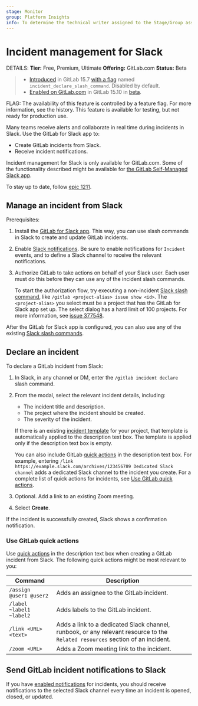 ```yaml
---
stage: Monitor
group: Platform Insights
info: To determine the technical writer assigned to the Stage/Group associated with this page, see https://handbook.gitlab.com/handbook/product/ux/technical-writing/#assignments
---
```


# Incident management for Slack

DETAILS:
**Tier:** Free, Premium, Ultimate
**Offering:** GitLab.com
**Status:** Beta

> - [Introduced](https://gitlab.com/gitlab-org/gitlab/-/issues/344856) in GitLab 15.7 [with a flag](../../administration/feature_flags.md) named `incident_declare_slash_command`. Disabled by default.
> - [Enabled on GitLab.com](https://gitlab.com/gitlab-org/gitlab/-/issues/378072) in GitLab 15.10 in [beta](../../policy/development_stages_support.md#beta).

FLAG:
The availability of this feature is controlled by a feature flag.
For more information, see the history.
This feature is available for testing, but not ready for production use.

Many teams receive alerts and collaborate in real time during incidents in Slack.
Use the GitLab for Slack app to:

- Create GitLab incidents from Slack.
- Receive incident notifications.

Incident management for Slack is only available for GitLab.com. Some of the functionality
described might be available for
[the GitLab Self-Managed Slack app](../../user/project/integrations/slack_slash_commands.md).

To stay up to date, follow [epic 1211](https://gitlab.com/groups/gitlab-org/-/epics/1211).

## Manage an incident from Slack

Prerequisites:

1. Install the [GitLab for Slack app](../../user/project/integrations/gitlab_slack_application.md).
   This way, you can use slash commands in Slack to create and update GitLab incidents.
1. Enable [Slack notifications](../../user/project/integrations/gitlab_slack_application.md#slack-notifications). Be sure to enable
   notifications for `Incident` events, and to define a Slack channel to receive the relevant notifications.
1. Authorize GitLab to take actions on behalf of your Slack user.
   Each user must do this before they can use any of the incident slash commands.

   To start the authorization flow, try executing a non-incident [Slack slash command](../../user/project/integrations/gitlab_slack_application.md#slash-commands),
   like `/gitlab <project-alias> issue show <id>`.
   The `<project-alias>` you select must be a project that has the GitLab for Slack app set up. The select dialog has a hard limit of 100 projects.
   For more information, see [issue 377548](https://gitlab.com/gitlab-org/gitlab/-/issues/377548).

After the GitLab for Slack app is configured, you can also use any of the existing [Slack slash commands](../../user/project/integrations/slack_slash_commands.md).

## Declare an incident

To declare a GitLab incident from Slack:

1. In Slack, in any channel or DM, enter the `/gitlab incident declare` slash command.
1. From the modal, select the relevant incident details, including:

   - The incident title and description.
   - The project where the incident should be created.
   - The severity of the incident.

   If there is an existing [incident template](alerts.md#trigger-actions-from-alerts) for your
   project, that template is automatically applied to the description text box. The template is applied
   only if the description text box is empty.

   You can also include GitLab [quick actions](../../user/project/quick_actions.md) in the description text box.
   For example, entering `/link https://example.slack.com/archives/123456789 Dedicated Slack channel`
   adds a dedicated Slack channel to the incident you create. For a complete list of
   quick actions for incidents, see [Use GitLab quick actions](#use-gitlab-quick-actions).
1. Optional. Add a link to an existing Zoom meeting.
1. Select **Create**.

If the incident is successfully created, Slack shows a confirmation notification.

### Use GitLab quick actions

Use [quick actions](../../user/project/quick_actions.md) in the description text box when creating
a GitLab incident from Slack. The following quick actions might be most relevant to you:

| Command                  | Description                               |
| ------------------------ | ----------------------------------------- |
| `/assign @user1 @user2`  | Adds an assignee to the GitLab incident.  |
| `/label ~label1 ~label2` | Adds labels to the GitLab incident.       |
| `/link <URL> <text>`     | Adds a link to a dedicated Slack channel, runbook, or any relevant resource to the `Related resources` section of an incident. |
| `/zoom <URL>`            | Adds a Zoom meeting link to the incident. |

## Send GitLab incident notifications to Slack

If you have [enabled notifications](#manage-an-incident-from-slack) for incidents, you should receive
notifications to the selected Slack channel every time an incident is opened, closed, or updated.
